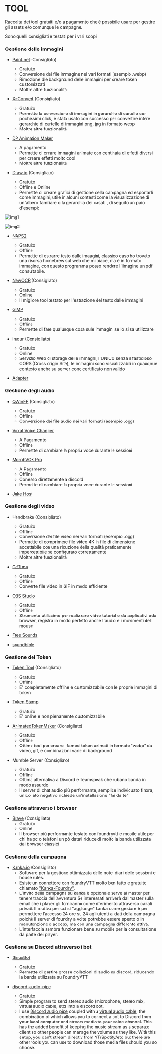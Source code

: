 # TOOL

Raccolta dei tool gratuiti e/o a pagamento che è possibile usare per gestire gli assets e/o comunque le campagne. 

Sono quelli consigliati e testati per i vari scopi.

### Gestione delle immagini

- [Paint.net](https://www.getpaint.net/) (Consigliato)
    - Gratuito
	- Conversione dei file immagine nei vari formati (esempio .webp)
	- Rimozione dle background delle immagini per creare token customizzati
	- Moltre altre funzionalità

- [XnConvert](https://www.xnview.com/en/xnconvert/) (Consigliato)
    - Gratuito
    - Permette la conversione di immagini in gerarchie di cartelle con pochissimi click, è stato usato con successo per convertire intere gerarchie di cartelle di immagini png, jpg in formato webp
    - Moltre altre funzionalità

- [DP Animation Maker](https://www.animationsoftware7.com/)
    - A pagamento
	- Permette ci creare immagini animate con centinaia di effetti diversi per creare effetti molto cool
    - Moltre altre funzionalità

- [Draw.io](https://app.diagrams.net/) (Consigliato)
    - Gratuito
    - Offline e Online
    - Permette ci creare grafici di gestione della campagna ed esportarli come immagini, utile in alcuni contesti come la visualizzazione di un'albero familiare o la gerarchia dei casati , di seguito un paio d'esempi:

![img1](https://i.imgur.com/txWeIod.png)

![img2](https://i.imgur.com/igF6ShP.png)

- [NAPS2](https://www.naps2.com/)
    - Gratuito
    - Offline
    - Permette di estrarre testo dalle imaagini, classico caso ho trovato una risorsa homebrew sul web che mi piace, ma è in formato immagine, con questo programma posso rendere l'iimagine un pdf consultabile.

- [NewOCR](https://www.newocr.com/) (Consigliato)
    - Gratuito
    - Online
    - Il migliore tool testato per l'estrazione del testo dalle immagini

- [GIMP](https://www.gimp.org/)
    - Gratuito
    - Offline
    - Permette di fare qualunque cosa sule immagini se lo si sa utilizzare

- [imgur](https://imgur.com/?) (Consigliato)
    - Gratuito
    - Online
    - Servizio Web di storage delle immagni, l'UNICO senza il fastidioso CORS (Cross origin Site), le immagini sono visualizzabili in quauqnue contesto anche su server conc certificato non valido

- [Adapter](https://macroplant.com/adapter)

### Gestione degli audio

- [QWinFF](https://qwinff.github.io/) (Consigliato)
    - Gratuito
    - Offline
    - Conversione dei file audio nei vari formati (esempio .ogg)

- [Voxal Voice Changer](https://www.nchsoftware.com/voicechanger/index.html)
    - A Pagamento
    - Offline
    - Permette di cambiare la propria voce durante le sessioni

- [MorphVOX Pro](https://screamingbee.com/morphvox-voice-changer)
    - A Pagamento
    - Offline
    - Conesso direttamente a discord
    - Permette di cambiare la propria voce durante le sessioni

- [Juke Host](https://jukehost.co.uk/)

### Gestione degli video

- [Handbrake](https://handbrake.fr/) (Consigliato)
    - Gratuito
    - Offline
    - Conversione dei file video nei vari formati (esempio .ogg)
    - Permette di comprimere file video 4K in file di dimensione accettabile con una riduzione della qualità praticamente impercettibile se configurato correttamente
    - Moltre altre funzionalità
  
- [GifTuna](http://giftuna.io/)
    - Gratuito
    - Offline
    - Converte file video in GIF in modo efficiente

- [OBS Studio](https://obsproject.com/)
    - Gratuito
    - Offline
    - Strumento utilissimo per realizzare video tutorial o da applicativi oda browser, registra in modo perfetto anche l'audio e i movimenti del mouse
  
- [Free Sounds](https://www.freesoundeffects.com/)

- [soundbible](https://soundbible.com/1348-Large-Fireball.html)

### Gestione dei Token

- [Token Tool](https://www.rptools.net/toolbox/token-tool/) (Consigliato)
    - Gratuito
    - Offline
    - E' completamente offline e customizzabile con le proprie immagini di token

- [Token Stamp](https://rolladvantage.com/tokenstamp/)
    - Gratuito
    - E' online e non pienamente customizzabile

- [AnimatedTokenMaker](https://github.com/EttienneS/AnimatedTokenMaker) (Consigliato)
    - Gratuito
    - Offline
    - Ottimo tool per creare i famosi token animati in formato "webp" da video, gif, e combinazioni varie di background

- [Mumble Server](https://www.mumble.info/) (Consigliato)
    - Gratuito
    - Offline
	- Ottima alternativa a Discord e Teamspeak che rubano banda in modo assurdo
	- Il server di chat audio più performante, semplice individuato finora, unico lato negativo richiede un'installazione "fai da te"

### Gestione attraverso i browser

- [Brave](https://brave.com/) (Consigliato)
    - Gratuito
    - Online
    - Il browser più performante testato con foundryvtt e mobile utile per chi ha pc o telefoni un pò datati riduce di molto la banda utilizzata dai browser classici

### Gestione della campagna

- [Kanka.io](https://kanka.io/) (Consigliato)
    - Software per la gestione ottimizzata delle note, diari delle sessioni e house rules.
    - Esiste un connettore con foundryVTT molto ben fatto e gratuito chiamato ["Kanka-Foundry"](https://foundryvtt.com/packages/kanka-foundry).
	- L’invito della campagna su kanka è opzionale serve al master per tenere traccia dell’avventura Se interessati arriverà dal master sulla email che i player gli forniranno come riferimento attraverso canali privati.
	Il motivo per cui si "aggiunge" kanka come gestore è per permettere l’accesso 24 ore su 24 agli utenti ai dati della campagna poichè il server di foundry a volte potrebbe essere spento o in manutenzione o acceso, ma con una campagna differente attiva.
	- L'interfaccia sembra funzionare bene su mobile per la consultazione da parte dei player.

### Gestione su Discord attraverso i bot

- [SinusBot](https://www.sinusbot.com/)
  - Gratuito
  - Permette di gestire grosse collezioni di audio su discord, riducendo la banda utilizzata su FoundryVTT

- [discord-audio-pipe](https://github.com/QiCuiHub/discord-audio-pipe)
  - Gratuito
  - Simple program to send stereo audio (microphone, stereo mix, virtual audio cable, etc) into a discord bot.
  - I use [Discord audio pipe](https://github.com/QiCuiHub/discord-audio-pipe/) coupled with a [virtual audio cable](https://vb-audio.com/Cable/index.htm), the combination of which allows you to connect a bot to Discord from your local computer and stream media to your voice channel. This has the added benefit of keeping the music stream as a separate client so other people can manage the volume as they like. With this setup, you can't stream directly from YT/Spotify/etc but there are other tools you can use to download those media files should you so choose.
